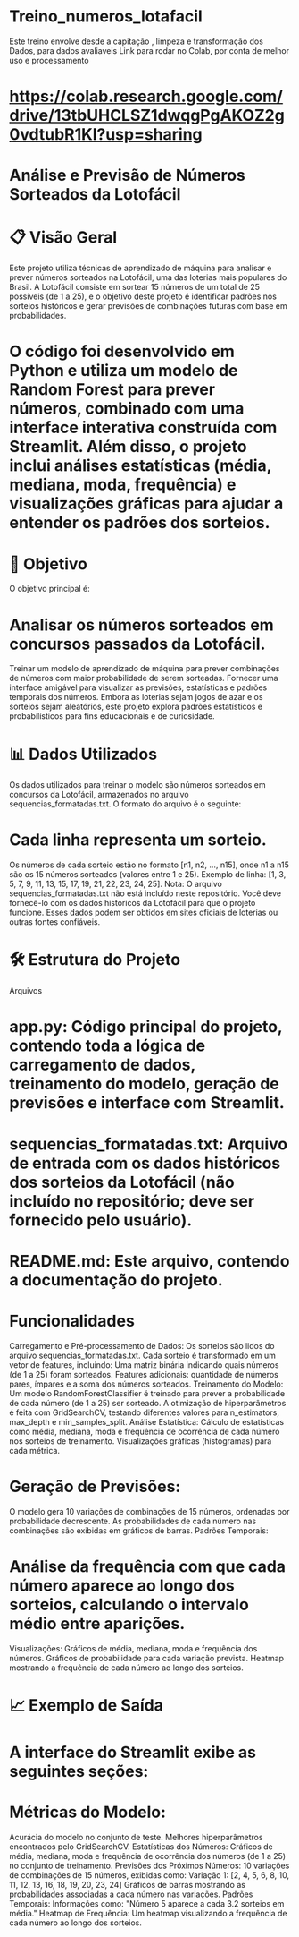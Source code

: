 # Treino_numeros_lotafacil
Este treino envolve desde a capitação , limpeza e transformação dos Dados, para dados avaliaveis 
Link para rodar no Colab, por conta de melhor uso e processamento
# https://colab.research.google.com/drive/13tbUHCLSZ1dwqgPgAKOZ2g0vdtubR1Kl?usp=sharing


# Análise e Previsão de Números Sorteados da Lotofácil
# 📋 Visão Geral
Este projeto utiliza técnicas de aprendizado de máquina para analisar e prever números sorteados na Lotofácil, uma das loterias mais populares do Brasil. A Lotofácil consiste em sortear 15 números de um total de 25 possíveis (de 1 a 25), e o objetivo deste projeto é identificar padrões nos sorteios históricos e gerar previsões de combinações futuras com base em probabilidades.

# O código foi desenvolvido em Python e utiliza um modelo de Random Forest para prever números, combinado com uma interface interativa construída com Streamlit. Além disso, o projeto inclui análises estatísticas (média, mediana, moda, frequência) e visualizações gráficas para ajudar a entender os padrões dos sorteios.

# 🎯 Objetivo
O objetivo principal é:

# Analisar os números sorteados em concursos passados da Lotofácil.
Treinar um modelo de aprendizado de máquina para prever combinações de números com maior probabilidade de serem sorteadas.
Fornecer uma interface amigável para visualizar as previsões, estatísticas e padrões temporais dos números.
Embora as loterias sejam jogos de azar e os sorteios sejam aleatórios, este projeto explora padrões estatísticos e probabilísticos para fins educacionais e de curiosidade.

# 📊 Dados Utilizados
Os dados utilizados para treinar o modelo são números sorteados em concursos da Lotofácil, armazenados no arquivo sequencias_formatadas.txt. O formato do arquivo é o seguinte:

# Cada linha representa um sorteio.
Os números de cada sorteio estão no formato [n1, n2, ..., n15], onde n1 a n15 são os 15 números sorteados (valores entre 1 e 25).
Exemplo de linha: [1, 3, 5, 7, 9, 11, 13, 15, 17, 19, 21, 22, 23, 24, 25].
Nota: O arquivo sequencias_formatadas.txt não está incluído neste repositório. Você deve fornecê-lo com os dados históricos da Lotofácil para que o projeto funcione. Esses dados podem ser obtidos em sites oficiais de loterias ou outras fontes confiáveis.

# 🛠️ Estrutura do Projeto
Arquivos
# app.py: Código principal do projeto, contendo toda a lógica de carregamento de dados, treinamento do modelo, geração de previsões e interface com Streamlit.
# sequencias_formatadas.txt: Arquivo de entrada com os dados históricos dos sorteios da Lotofácil (não incluído no repositório; deve ser fornecido pelo usuário).
# README.md: Este arquivo, contendo a documentação do projeto.
# Funcionalidades
Carregamento e Pré-processamento de Dados:
Os sorteios são lidos do arquivo sequencias_formatadas.txt.
Cada sorteio é transformado em um vetor de features, incluindo:
Uma matriz binária indicando quais números (de 1 a 25) foram sorteados.
Features adicionais: quantidade de números pares, ímpares e a soma dos números sorteados.
Treinamento do Modelo:
Um modelo RandomForestClassifier é treinado para prever a probabilidade de cada número (de 1 a 25) ser sorteado.
A otimização de hiperparâmetros é feita com GridSearchCV, testando diferentes valores para n_estimators, max_depth e min_samples_split.
Análise Estatística:
Cálculo de estatísticas como média, mediana, moda e frequência de ocorrência de cada número nos sorteios de treinamento.
Visualizações gráficas (histogramas) para cada métrica.
# Geração de Previsões:
O modelo gera 10 variações de combinações de 15 números, ordenadas por probabilidade decrescente.
As probabilidades de cada número nas combinações são exibidas em gráficos de barras.
Padrões Temporais:
# Análise da frequência com que cada número aparece ao longo dos sorteios, calculando o intervalo médio entre aparições.
Visualizações:
Gráficos de média, mediana, moda e frequência dos números.
Gráficos de probabilidade para cada variação prevista.
Heatmap mostrando a frequência de cada número ao longo dos sorteios.
# 📈 Exemplo de Saída
# A interface do Streamlit exibe as seguintes seções:

# Métricas do Modelo:
Acurácia do modelo no conjunto de teste.
Melhores hiperparâmetros encontrados pelo GridSearchCV.
Estatísticas dos Números:
Gráficos de média, mediana, moda e frequência de ocorrência dos números (de 1 a 25) no conjunto de treinamento.
Previsões dos Próximos Números:
10 variações de combinações de 15 números, exibidas como:
Variação 1: [2, 4, 5, 6, 8, 10, 11, 12, 13, 16, 18, 19, 20, 23, 24]
Gráficos de barras mostrando as probabilidades associadas a cada número nas variações.
Padrões Temporais:
Informações como: "Número 5 aparece a cada 3.2 sorteios em média."
Heatmap de Frequência:
Um heatmap visualizando a frequência de cada número ao longo dos sorteios.
